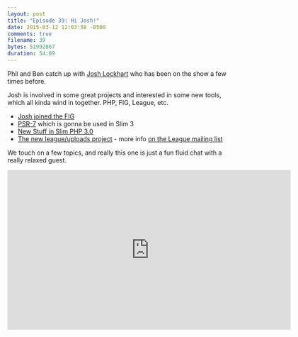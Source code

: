 ```yaml
---
layout: post
title: "Episode 39: Hi Josh!"
date: 2015-03-12 12:03:58 -0500
comments: true
filename: 39
bytes: 51992867
duration: 54:09
---
```


Phil and Ben catch up with [Josh Lockhart](https://twitter.com/codeguy) who has been on the show a few times before.

Josh is involved in some great projects and interested in some new tools, which all kinda wind in together. PHP, FIG, League, etc.

* [Josh joined the FIG](https://groups.google.com/forum/#!topic/php-fig/E3H6sUjonCk)
* [PSR-7](https://mwop.net/blog/2015-01-08-on-http-middleware-and-psr-7.html) which is gonna be used in Slim 3
* [New Stuff in Slim PHP 3.0](http://www.slimframework.com/2015/02/11/whats-up-with-version-3.html)
* [The new league/uploads project](https://github.com/thephpleague/uploads) - more info [on the League mailing list](https://groups.google.com/forum/#!searchin/thephpleague/uploads/thephpleague/pW4oapw9u-U/Ivv2EqGYLe4J)

We touch on a few topics, and really this one is just a fun fluid chat with a really relaxed guest.

<iframe width="640" height="360" src="https://www.youtube.com/embed/O0D6DvA4gIg" frameborder="0" allowfullscreen></iframe>

